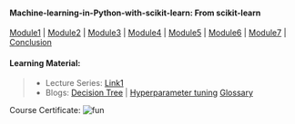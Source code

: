 #### Machine-learning-in-Python-with-scikit-learn: From scikit-learn

[Module1](https://github.com/Mahendra687/Module1) | 
[Module2](https://github.com/Mahendra687/Module2) | 
[Module3](https://github.com/Mahendra687/Module3) | 
[Module4](https://github.com/Mahendra687/Module4) | 
[Module5](https://github.com/Mahendra687/Module5) | 
[Module6](https://github.com/Mahendra687/Module6) |
[Module7](https://github.com/Mahendra687/Module7) |
[Conclusion](https://github.com/Mahendra687/Module8)


#### Learning Material:
> * Lecture Series: [Link1](https://nptel.ac.in/courses/106105152)
> * Blogs: [Decision Tree](https://codeburst.io/machine-learning-basic-understand-the-limit-of-trees-with-time-series-data-53875b1f1ef8) | [Hyperparameter tuning](https://towardsdatascience.com/how-to-tune-a-decision-tree-f03721801680)
> [Glossary](https://lms.fun-mooc.fr/courses/course-v1:inria+41026+session02/fdb409a1a02a4e7497a2ff9533a496d1/)


Course Certificate:
![fun](https://user-images.githubusercontent.com/97247515/169219726-19d7ea0b-ff27-445c-ae92-a6b9326d0ab7.jpeg)
